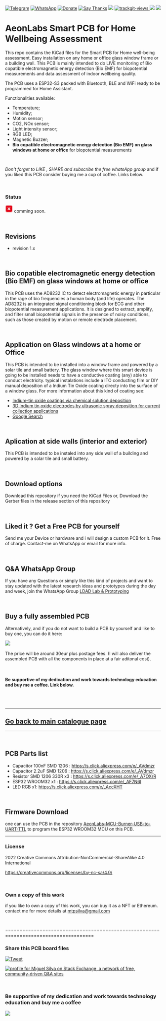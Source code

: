 [![Telegram](https://img.shields.io/badge/join-telegram-blue.svg?style=for-the-badge)](https://t.me/+W4rVVa0_VLEzYmI0)
 [![WhatsApp](https://img.shields.io/badge/join-whatsapp-green.svg?style=for-the-badge)](https://chat.whatsapp.com/FkNC7u83kuy2QRA5sqjBVg) 
 [![Donate](https://img.shields.io/badge/donate-$-brown.svg?style=for-the-badge)](http://paypal.me/mtpsilva)
 [![Say Thanks](https://img.shields.io/badge/Say%20Thanks-!-yellow.svg?style=for-the-badge)](https://saythanks.io/to/mtpsilva)
![](https://img.shields.io/github/last-commit/aeonSolutions/AeonLabs-Smart-PCB-for-Home-wellbeing-assessment)
<a href="https://trackgit.com">
<img src="https://us-central1-trackgit-analytics.cloudfunctions.net/token/ping/l9sivhsnwk9qr3uuwl9s" alt="trackgit-views" />
</a>
![](https://views.whatilearened.today/views/github/aeonSolutions/AeonLabs-Smart-PCB-for-Home-wellbeing-assessment.svg)
![](https://img.shields.io/github/downloads/aeonSolutions/AeonLabs-Smart-PCB-for-Home-wellbeing-assessment/total)

# AeonLabs Smart PCB for Home Wellbeing Assessment
This repo contains the KiCad files for the Smart PCB for Home well-being assessment. Easy installation on any home or office glass window frame or a building wall. This PCB is mainly intended to do LIVE monitoring of Bio copatible electromagnetic energy detection (Bio EMF)  for biopotential measurements and data assessment of indoor wellbeing qaulity.  

The PCB uses a ESP32-S3 packed with Bluetooth, BLE and WiFi ready to be programmed for Home Assistant.  

Functionalities available: 

* Temperature;
* Humidity;
* Motion sensor;
* CO2, NOx sensor;
* Light intensity sensor;
* RGB LED;
* Magnetic Buzzer;
* **Bio copatible electromagnetic energy detection (Bio EMF) on glass windows at home or office** for biopotential measurements
  
<br>

*Don't forget to LIKE , SHARE and subscribe the free whatsApp group* and if you liked this PCB consider buying me a cup of coffee. Links below.

  
<br>

### Status
![](https://github.com/aeonSolutions/AeonLabs-Home-Automation-Smart-Coffee-MAchine-Addon/blob/main/designs/working_red.png)  comming soon.
  
<br>

## Revisions
- revision 1.x
  
<br>

## Bio copatible electromagnetic energy detection (Bio EMF) on glass windows at home or office
This PCB uses the AD8232 IC to detect electromagnetic energy in particular in the rage of bio frequencies a human body (and life) operates. The AD8232 is an integrated signal conditioning block for ECG and other biopotential measurement applications. It is designed to extract, amplify, and filter small biopotential signals in the presence of noisy conditions, such as those created by motion or remote electrode placement. 
  
<br>

## Application on Glass windows at a home or Office
This PCB is intended to be installed into a window frame and powered by a solar tile and small battery. 
The glass window where this smart device is going to be installed needs to have a conductive coating (any) able to conduct electricity. typical instalations include a ITO conducting flim or DIY manual deposition of a Indium Tin Oxide coating directy into the surface of a window glass. For more information about this kind of coating see:
- [Indium–tin oxide coatings via chemical solution deposition](https://www.sciencedirect.com/science/article/pii/S0040609001010355)
- [3D indium tin oxide electrodes by ultrasonic spray deposition for current collection applications](https://documentserver.uhasselt.be/bitstream/1942/24191/2/3D%20ITO.pdf)
- [Google Search](https://www.google.com/search?q=how+to+coat+Indium+Tin+Oxide+coating&newwindow=1&client=opera&hs=YNl&sxsrf=ALiCzsZfq7i8afkfdW12YNC3LsOIarazfQ%3A1666953136011&ei=sK9bY9Ukh9ySBfGnv7AB&ved=0ahUKEwjVvJ2s3IL7AhUHrqQKHfHTDxYQ4dUDCA4&uact=5&oq=how+to+coat+Indium+Tin+Oxide+coating&gs_lp=Egdnd3Mtd2l6uAED-AEBMgcQABgeGKIEMgUQABiiBDIFEAAYogQyBRAAGKIEMgUQABiiBMICChAAGEcY1gQYsAOQBghI4y1Qnx1Y_ylwAngByAEAkAEBmAH_AaABxAyqAQYwLjExLjHiAwQgTRgB4gMEIEEYAOIDBCBGGACIBgE&sclient=gws-wiz)
  
<br>

## Aplication at side walls (interior and exterior)
This PCB is intended to be instaled into any side wall of a building and powered by a solar tile and small battery. 

  
<br>

## Download options
Download this repository if you need the KiCad Files or, Download the Gerber files in the release section of this repository
  
<br>

## Liked it ? Get a Free PCB for yourself
Send me your Device or hardware and i will design a custom PCB for it. Free of charge. Contact-me on WhatsApp or email for more info. 

  
<br>

## Q&A WhatsApp Group
If you have any Questions or simply  like this kind of projects and want to stay updated with the latest research ideas and prototypes during the day and week, join the WhatsApp Group
[LDAD Lab & Prototyping](https://chat.whatsapp.com/FkNC7u83kuy2QRA5sqjBVg)
  
<br>

## Buy a fully assembled PCB
Alternatively, and if you do not want to build a PCB by yourself and like to buy one, you can do it here:

[![](https://github.com/aeonSolutions/PCB-Prototyping-Catalogue/blob/main/tindie_sell.png)](https://www.tindie.com/stores/aeonlabs/)

The price will be around 30eur plus postage fees.
(I will also deliver the assembled PCB with all the components in place at a fair aditonal cost).
  
<br>

#### Be supportive of my dedication and work towards technology education and buy me a coffee. Link below.

<br>
<br>

________________________________________________________________________________________________________________
## [Go back to main catalogue page](https://github.com/aeonSolutions/PCB-Prototyping-Catalogue)
________________________________________________________________________________________________________________

  
<br>

## PCB Parts list
- Capacitor 100nF SMD 1206 : https://s.click.aliexpress.com/e/_AVdmzr
- Capacitor 2.2uF SMD 1206 : https://s.click.aliexpress.com/e/_AVdmzr
- Resistor SMD 1206 330R x3 : https://s.click.aliexpress.com/e/_A7OXrR
- ESP32 WROOM32 x1 : https://s.click.aliexpress.com/e/_AF7N6l
- LED RGB x1: https://s.click.aliexpress.com/e/_AccXHT

  
<br>

## Firmware Download 
one can use the PCB in the repository [AeonLabs-MCU-Burner-USB-to-UART-TTL](https://github.com/aeonSolutions/AeonLabs-MCU-Burner-USB-to-UART-TTL) to program the ESP32 WROOM32 MCU on this PCB.


______________________________________________________________________________________________________________________________

### License
2022 Creative Commons Attribution-NonCommercial-ShareAlike 4.0 International

https://creativecommons.org/licenses/by-nc-sa/4.0/
  
<br>

### Own a copy of this work
if you like to own a copy of this work, you can buy it as a NFT or Ethereum. contact me for more details at mtpsilva@gmail.com
  
<br>

=====================================================================================
### Share this PCB board files
[![Tweet](https://img.shields.io/twitter/url/http/shields.io.svg?style=social)](https://twitter.com/intent/tweet?original_referer=https%3A%2F%2Fjitpack.io%2F&ref_src=twsrc%5Etfw&text=Version%201.0%20of%20![](https://github.com/aeonSolutions/AeonLabs-Home-Automation-Smart-Coffee-MAchine-Addon/blob/main/designs/pcb_back.png)%20is%20now%20available%20on%20&tw_p=tweetbutton&url=http%3A%2F%2Fgithub.com%2FaeonSolutions%2F![](https://github.com/aeonSolutions/AeonLabs-Home-Automation-Smart-Coffee-MAchine-Addon/blob/main/designs/pcb_back.png))

<a href="https://stackexchange.com/users/18907312/miguel-silva"><img src="https://stackexchange.com/users/flair/18907312.png" width="208" height="58" alt="profile for Miguel Silva on Stack Exchange, a network of free, community-driven Q&amp;A sites" title="profile for Miguel Silva on Stack Exchange, a network of free, community-driven Q&amp;A sites" /></a>
  
<br>

### Be supportive of my dedication and work towards technology education and buy me a coffee

[<img src="https://cdn.buymeacoffee.com/buttons/v2/default-yellow.png" data-canonical-src="https://cdn.buymeacoffee.com/buttons/v2/default-yellow.png" height="70" />](https://www.buymeacoffee.com/migueltomas)


